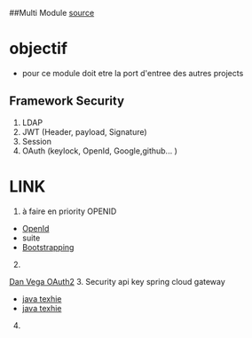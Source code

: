 
##Multi Module
[source](https://github.com/alexmarqs/springboot-multimodule-example/blob/master/security-lib/pom.xml)

# objectif
- pour ce module doit etre la port d'entree des autres projects

## Framework Security

1. LDAP
2. JWT (Header, payload, Signature)
3. Session
2. OAuth (keylock, OpenId, Google,github... )





# LINK
1. à faire en priority OPENID
- [OpenId](https://blog.stackademic.com/securing-java-applications-with-spring-security-jwt-and-openid-0f1d9a6ec744)
- suite
- [Bootstrapping](https://blog.stackademic.com/bootstrapping-your-application-with-innobridge-security-ae79b6b51f3f)
2. 
[Dan Vega OAuth2](https://www.youtube.com/watch?v=us0VjFiHogo&ab_channel=DanVega)
3. Security api key spring cloud gateway
 - [java texhie](https://www.youtube.com/watch?v=g4As3PLg6Ts&ab_channel=JavaTechie)
 - [java texhie](https://www.youtube.com/watch?v=qODoDq5_hAM&ab_channel=JavaTechie)
4. 